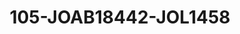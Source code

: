 ---
title: 105-JOAB18442-JOL1458
image: /v1543919832/viterbo/105-JOAB18442-JOL1458.jpg
brand: jolie
layout: vestito
---